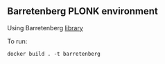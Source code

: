 ## Barretenberg PLONK environment

Using Barretenberg [library](https://github.com/AztecProtocol/barretenberg)

To run:
```
docker build . -t barretenberg
```